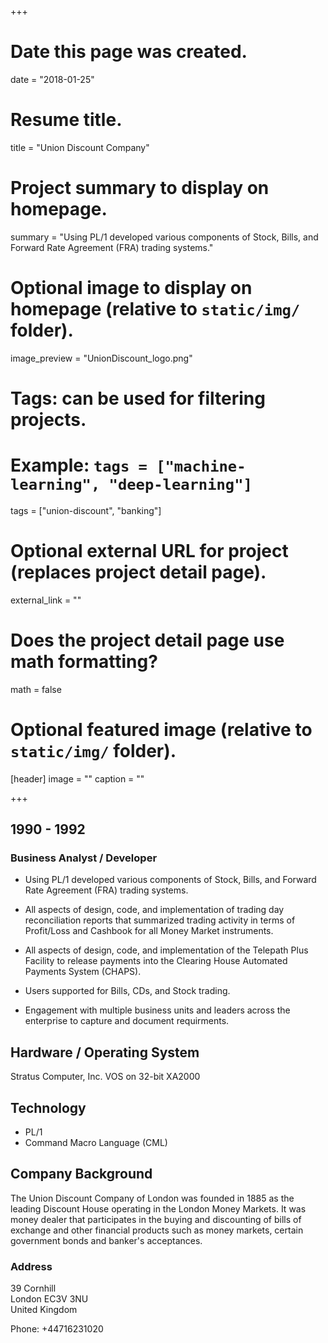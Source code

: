 +++
# Date this page was created.
date = "2018-01-25"

# Resume title.
title = "Union Discount Company"

# Project summary to display on homepage.
summary = "Using PL/1 developed various components of Stock, Bills, and Forward Rate Agreement (FRA) trading systems."

# Optional image to display on homepage (relative to `static/img/` folder).
image_preview = "UnionDiscount_logo.png"

# Tags: can be used for filtering projects.
# Example: `tags = ["machine-learning", "deep-learning"]`
tags = ["union-discount", "banking"]

# Optional external URL for project (replaces project detail page).
external_link = ""

# Does the project detail page use math formatting?
math = false

# Optional featured image (relative to `static/img/` folder).
[header]
image = ""
caption = ""

+++

## 1990 - 1992
### Business Analyst / Developer

* Using PL/1 developed various components of Stock, Bills, and Forward Rate Agreement (FRA) trading systems.
	
* All aspects of design, code, and implementation of trading day reconciliation reports that summarized trading activity in terms of Profit/Loss and Cashbook for all Money Market instruments.
	
* All aspects of design, code, and implementation of the Telepath Plus Facility to release payments into the Clearing House Automated Payments System (CHAPS).
	
* Users supported for Bills, CDs, and Stock trading.

* Engagement with multiple business units and leaders across the enterprise to capture and document requirments.


## Hardware / Operating System
Stratus Computer, Inc. VOS on 32-bit XA2000

## Technology
* PL/1
* Command Macro Language (CML)

## Company Background
The Union Discount Company of London was founded in 1885 as the leading Discount House operating in the London Money Markets. It was money dealer that participates in the buying and discounting of bills of exchange and other financial products such as money markets, certain government bonds and banker's acceptances. 


### Address
39 Cornhill  
London EC3V 3NU  
United Kingdom  

Phone: +44716231020  


